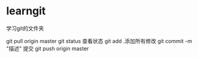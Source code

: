 # learngit
学习git的文件夹

git pull origin master
git status 查看状态
git add .添加所有修改
git commit -m "描述" 提交
git push origin master 